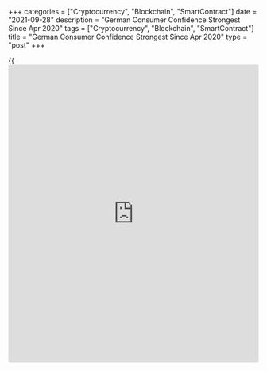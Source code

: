 +++
categories = ["Cryptocurrency", "Blockchain", "SmartContract"]
date = "2021-09-28"
description = "German Consumer Confidence Strongest Since Apr 2020"
tags = ["Cryptocurrency", "Blockchain", "SmartContract"]
title = "German Consumer Confidence Strongest Since Apr 2020"
type = "post"
+++

{{<iframe id="large-banner" src="https://www.bounty.group/#slide=10.0" width="100%" height="600" scrolling="no" style="border: 0px solid rgb(216, 221, 230); border-radius: 3px;">}}

German consumer confidence is set to rise in October underpinned by
strong improvement in income prospects and propensity to consume, survey
results from the market research group GfK showed on Tuesday.

The forward-looking consumer confidence index rose to +0.3 points from
-1.1 in September. The score was forecast to fall further to -1.5.

The consumer climate index has reached its highest level since April
2020.  
  
"Even if the consumer climate has almost reached its pre-crisis level,
it remains to be seen whether we can speak of a fundamental trend
reversal," Rolf Bürkl, GfK consumer expert, said.

"What matters here is how the infection process will develop in the
winter months and whether new restrictions will be necessary," Bürkl
added.

Both economic and income expectations as well as the propensity to buy
advanced in September.

The economic sentiment indicator gained 7.7 points to 48.5 points in
September. Rising optimism signals that consumers consider the German
[economy][1] on course for recovery. A stable labor market also
contributed significantly to the high level of economic expectations.

In September, the income expectations indicator climbed 6.9 points to
37.4. The survey showed that the rise in inflation have no significant
influence on income expectations.

In addition, extremely stable employment figures ensure that
unemployment fears and the associated worry about loss of earnings do
not currently play a notable role.

After a plus of 3.1 points, the propensity to buy indicator currently
showed a value of 13.4 points. Nonetheless, the index remained at a low
level as the obligation to wear masks and maintain social distancing
rules dampen any enthusiasm to shop.

For comments and feedback [contact](https://www.playgroundfx.com/contact/): editorial@rtt[news](https://www.letsplayfx.com/blog/forex-news-website/).com

[Economic News][1]

 **What parts of the world are seeing the best (and worst) economic
performances lately? Click[here][2] to check out our [Econ Scorecard][2]
and find out! See up-to-the-moment [ranking](https://www.playgroundfx.com/blog/crypto-exchange-ranking/)s for the best and worst
performers in [GDP][3], [unemployment rate][4], [inflation][5] and much
more.**

   1. www.rtt[news](https://www.letsplayfx.com/blog/forex-news-website/).com/Content/EconomicNews.aspx
   2. www.rtt[news](https://www.letsplayfx.com/blog/forex-news-website/).com/economic-scorecard/world-rank/industrial-production/highest-performance.aspx
   3. www.rtt[news](https://www.letsplayfx.com/blog/forex-news-website/).com/economic-scorecard/world-rank/GDP/highest-performance.aspx
   4. www.rtt[news](https://www.letsplayfx.com/blog/forex-news-website/).com/economic-scorecard/world-rank/unemployment-rate/lowest-performance.aspx
   5. www.rtt[news](https://www.letsplayfx.com/blog/forex-news-website/).com/economic-scorecard/world-rank/CPI/highest-performance.aspx